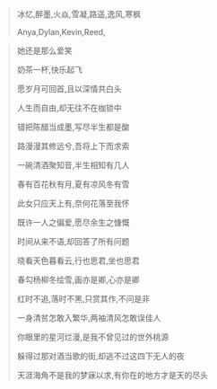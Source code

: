 > 冰忆,醉墨,火焱,雪凝,路遥,逸风,寒枫
>
> Anya,Dylan,Kevin,Reed,

> 她还是那么爱笑
>
> 奶茶一杯,快乐起飞
> 
> 愿岁月可回首,且以深情共白头
> 
> 人生而自由,却无往不在枷锁中
>
> 错把陈醋当成墨,写尽半生都是酸
>
> 路漫漫其修远兮,吾将上下而求索
>
> 一碗清酒聚知音,半生相知有几人
>
> 春有百花秋有月,夏有凉风冬有雪
>
> 此女只应天上有,奈何花落至我怀
>
> 既许一人之偏爱,愿尽余生之慷慨
>
> 时间从来不语,却回答了所有问题
>
> 晓看天色暮看云,行也思君,坐也思君
>
> 春勾杨柳冬绘雪,画亦是卿,心亦是卿
>
> 红时不追,落时不黑,只赏其作,不问是非
>
> 一身清贫怎敢入繁华,两袖清风怎敢误佳人
>
> 你眼里的星河烂漫,是我不曾见过的世外桃源
>
> 躲得过那对酒当歌的街,却逃不过这四下无人的夜
>
> 天涯海角不是我的梦寐以求,有你在的地方才是天的尽头
>